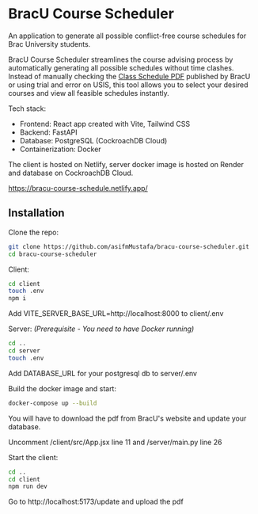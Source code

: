 # BracU Course Scheduler

An application to generate all possible conflict-free course schedules for Brac University students.

BracU Course Scheduler streamlines the course advising process by automatically generating all possible schedules without time clashes. Instead of manually checking the [Class Schedule PDF](https://www.bracu.ac.bd/class-schedule-spring-2024) published by BracU or using trial and error on USIS, this tool allows you to select your desired courses and view all feasible schedules instantly.

Tech stack:

- Frontend: React app created with Vite, Tailwind CSS
- Backend: FastAPI
- Database: PostgreSQL (CockroachDB Cloud)
- Containerization: Docker

The client is hosted on Netlify, server docker image is hosted on Render and database on CockroachDB Cloud.

https://bracu-course-schedule.netlify.app/

## Installation

Clone the repo:

```bash
git clone https://github.com/asifmMustafa/bracu-course-scheduler.git
cd bracu-course-scheduler
```

Client:

```bash
cd client
touch .env
npm i
```

Add VITE_SERVER_BASE_URL=http://localhost:8000 to client/.env

Server: _(Prerequisite - You need to have Docker running)_

```bash
cd ..
cd server
touch .env
```

Add DATABASE_URL for your postgresql db to server/.env

Build the docker image and start:

```bash
docker-compose up --build
```

You will have to download the pdf from BracU's website and update your database.

Uncomment /client/src/App.jsx line 11 and /server/main.py line 26

Start the client:

```bash
cd ..
cd client
npm run dev
```

Go to http://localhost:5173/update and upload the pdf
